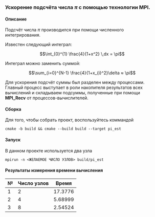 ### Ускорение подсчёта числа $\pi$ с помощью технологии **MPI**.

#### Описание
Подсчёт числа $\pi$ производился при помощи численного интегрирования.

Известен следующий интеграл:

$$\int_{0}^{1} \frac{4}{1+x^2} \,dx = \pi$$

Интеграл можно заменить суммой:

$$\sum_{i=0}^{N-1} \frac{4}{1+x_{i}^2}\delta ≈ \pi$$

Для ускорения подсчёт суммы был разделен между процессами. Главный процесс выступает в роли накопителя результатов всех вычислений и складываем подсуммы, полученные при помощи **MPI_Recv** от процессов-вычислителей.

#### Сборка
Для того, чтобы собрать проект, воспользуйтесь коммандой
```
cmake -b build && cmake --build build --target pi_est
```

#### Запуск
В данном проекте используется два узла
```
mpirun -n <ЖЕЛАЕМОЕ ЧИСЛО УЗЛОВ> build/pi_est
```

#### Результаты измерения времени вычисления

| **№** | **Число узлов** | **Время** |
|-------|-----------------|-----------|
| 1     | 2               | 17.3776   |
| 2     | 4               | 5.68999   |
| 3     | 8               | 2.54524   |
